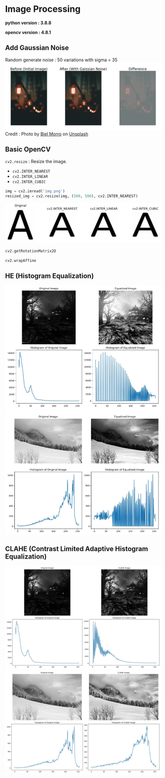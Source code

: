 # Image Processing

**python version : 3.8.8**

**opencv version : 4.8.1**

## Add Gaussian Noise
Random generate noise : 50 variations with sigma = 35
![](pics/gaussian_noise_result.jpg)
Credit : Photo by <a href="https://unsplash.com/@bielmorro?utm_content=creditCopyText&utm_medium=referral&utm_source=unsplash">Biel Morro</a> on <a href="https://unsplash.com/photos/black-string-lights-J_F_003jcEQ?utm_content=creditCopyText&utm_medium=referral&utm_source=unsplash">Unsplash</a>


## Basic OpenCV
`cv2.resize` : Resize the image.
-  `cv2.INTER_NEAREST`
-  `cv2.INTER_LINEAR`
-  `cv2.INTER_CUBIC`

```python
img = cv2.imread('img.png')
resized_img = cv2.resize(img, (500, 500), cv2.INTER_NEAREST)

```
![](pics/resize.jpg)

`cv2.getRotationMatrix2D`

`cv2.wrapAffine`


## HE (Histogram Equalization)
![](pics/HE_1.jpg)
![](pics/HE_2.jpg)

## CLAHE (Contrast Limited Adaptive Histogram Equalization)
![](pics/CLAHE_1.jpg)
![](pics/CLAHE_2.jpg)